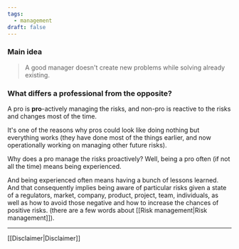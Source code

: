 ```yaml
---
tags:
  - management
draft: false
---
```

### Main idea
> A good manager doesn't create new problems while solving already existing.

### What differs a professional from the opposite?
A pro is **pro**-actively managing the risks, and non-pro is reactive to the risks and changes most of the time.

It's one of the reasons why pros could look like doing nothing but everything works (they have done most of the things earlier, and now operationally working on managing other future risks).

Why does a pro manage the risks proactively? Well, being a pro often (if not all the time) means being experienced. 

And being experienced often means having a bunch of lessons learned. And that consequently implies being aware of particular risks given a state of a regulators, market, company, product, project, team, individuals, as well as how to avoid those negative and how to increase the chances of positive risks. (there are a few words about [[Risk management|Risk management]]). 

---
[[Disclaimer|Disclaimer]]
